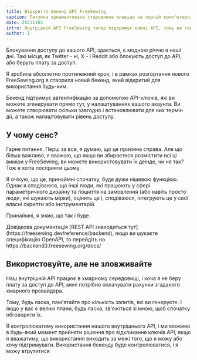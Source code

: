 ```yaml
---
title: Відкриття бекенд API FreeSewing
caption: Латунна орнаментована старовинна клавіша на чорній комп'ютерній клавіатурі, від PixaBay
date: 20231103
intro: Внутрішній API FreeSewing тепер підтримує ключі API, тому ви також можете взаємодіяти з ним
author: 1
---
```


Блокування доступу до вашого API, здається, є модною річчю в наші дні. Такі місця, як Twitter - ні, X - і Reddit або блокують доступ до API, або беруть плату за доступ.

Я зробила абсолютно протилежний крок, і в рамках розгортання нового FreeSewing.org я створила новий бекенд, який відкритий для використання будь-ким.

Бекенд підтримує автентифікацію за допомогою API-ключів, які ви можете згенерувати прямо тут, у налаштуваннях вашого акаунта. Ви можете створювати скільки завгодно і встановлювати для них термін дії, а також налаштовувати рівень доступу.

## У чому сенс?

Гарне питання. Перш за все, я думаю, що це приємна справа. Але що більш важливо, я вважаю, що якщо ви збираєтеся розмістити всі ці виміри у FreeSewing, ви можете використовувати їх деінде, чи не так? Тож я хотів посприяти цьому.

Я очікую, що це, принаймні спочатку, буде дуже нішевою функцією. Однак я сподіваюся, що інші люди, які працюють у сфері параметричного дизайну та пошиття на замовлення (або навіть просто люди, які шукають мірки), оцінять це і, сподіваюся, інтегрують це у свої власні скрипти або інструментарій.

Принаймні, я знаю, що так і буде.

Довідкова документація [REST API знаходиться тут] (https\://freesewing.dev/reference/backend), якщо ви шукаєте специфікацію OpenAPI, то перейдіть на https\://backend3.freesewing.org/docs/

## Використовуйте, але не зловживайте

Наш внутрішній API працює в хмарному середовищі, і хоча я не беру плату за доступ до API, мені потрібно оплачувати рахунки згаданого хмарного провайдера.

Тому, будь ласка, пам'ятайте про кількість запитів, які ви генеруєте. І якщо у вас є великі плани, будь ласка, зв'яжіться зі мною, щоб спочатку обговорити їх.

Я контролюватиму використання нашого внутрішнього API, і ми можемо в будь-який момент прийняти рішення про відкликання ключів API, якщо я вважатиму, що використання виходить за межі того, що я можу або хочу підтримувати.
Використання бекенду буде контролюватися, і я можу втрутитися
